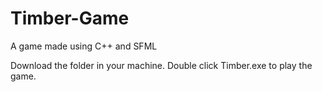 # Timber-Game
A game made using C++ and SFML

Download the folder in your machine.
Double click Timber.exe to play the game.
